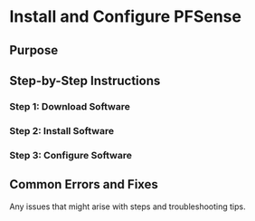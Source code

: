 # Install and Configure PFSense

## Purpose

## Step-by-Step Instructions

### Step 1: Download Software

### Step 2: Install Software

### Step 3: Configure Software

## Common Errors and Fixes
Any issues that might arise with steps and troubleshooting tips.
